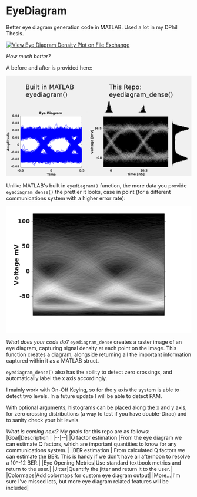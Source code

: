 # EyeDiagram
Better eye diagram generation code in MATLAB. Used a lot in my DPhil Thesis.

[![View Eye Diagram Density Plot on File Exchange](https://www.mathworks.com/matlabcentral/images/matlab-file-exchange.svg)](https://uk.mathworks.com/matlabcentral/fileexchange/116910-eye-diagram-density-plot)

*How much better?*

A before and after is provided here:

![left is a typical MATLAB eyediagram() eye diagram, right is the new function](https://github.com/WillMatthews/EyeDiagram/blob/master/img/demo.png?raw=true)


Unlike MATLAB's built in `eyediagram()` function, the more data you provide `eyediagram_dense()` the prettier it looks, case in point (for a different communications system with a higher error rate):

![an even prettier eye diagram](https://github.com/WillMatthews/EyeDiagram/blob/master/img/demo2.png?raw=true)


*What does your code do?*
`eyediagram_dense` creates a raster image of an eye diagram, capturing signal density at each point on the image. This function creates a diagram, alongside returning all the important information captured within it as a MATLAB struct.

`eyediagram_dense()` also has the ability to detect zero crossings, and automatically label the x axis accordingly.

I mainly work with On-Off Keying, so for the y axis the system is able to detect two levels. In a future update I will be able to detect PAM.

With optional arguments, histograms can be placed along the x and y axis, for zero crossing distributions (a way to test if you have double-Dirac) and to sanity check your bit levels.

*What is coming next?*
My goals for this repo are as follows:
|Goal|Description  |
|--|--|
|Q factor estimation  |From the eye diagram we can  estimate Q factors, which are important quantities to know for any communications system. |
|BER estimation | From calculated Q factors we can estimate the BER. This is handy if we don't have all afternoon to resolve a 10^-12 BER.|
|Eye Opening Metrics|Use standard textbook metrics and return to the user.|
|Jitter|Quantify the jitter and return it to the user.|
|Colormaps|Add colormaps for custom eye diagram output|
|More...|I'm sure I've missed lots, but more eye diagram related features will be included|

